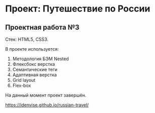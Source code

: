 # Проект: Путешествие по России

## Проектная работа №3

Стек: HTML5, CSS3.

В проекте используется:

1. Методология БЭМ Nested
2. Флексбокс верстка
3. Семантические теги
4. Адаптивная верстка
5. Grid layout
6. Flex-box

На данный момент проект завершён.

https://idenvise.github.io/russian-travel/
